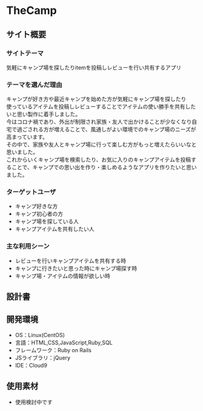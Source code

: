 # TheCamp

## サイト概要
### サイトテーマ
気軽にキャンプ場を探したりitemを投稿しレビューを行い共有するアプリ

### テーマを選んだ理由
キャンプが好き方や最近キャンプを始めた方が気軽にキャンプ場を探したり<br>
使っているアイテムを投稿しレビューすることでアイテムの使い勝手を共有したいと思い製作に着手しました。<br>
今はコロナ禍であり、外出が制限され家族・友人で出かけることが少なくなり自宅で過ごされる方が増えることで、風通しがよい環境でのキャンプ場のニーズが高まっています。<br>
その中で、家族や友人とキャンプ場に行って楽しむ方がもっと増えたらいいなと思いました。<br>
これからいくキャンプ場を検索したり、お気に入りのキャンプアイテムを投稿することで、キャンプでの思い出を作り・楽しめるようなアプリを作りたいと思いました。

### ターゲットユーザ
- キャンプ好きな方
- キャンプ初心者の方
- キャンプ場を探している人
- キャンプアイテムを共有したい人

### 主な利用シーン
- レビューを行いキャンプアイテムを共有する時
- キャンプに行きたいと思った時にキャンプ場探す時
- キャンプ場・アイテムの情報が欲しい時

## 設計書


## 開発環境
- OS：Linux(CentOS)
- 言語：HTML,CSS,JavaScript,Ruby,SQL
- フレームワーク：Ruby on Rails
- JSライブラリ：jQuery
- IDE：Cloud9

## 使用素材
- 使用検討中です

